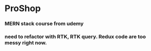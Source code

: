 # ProShop
### MERN stack course from udemy
### need to refactor with RTK, RTK query. Redux code are too messy right now.
